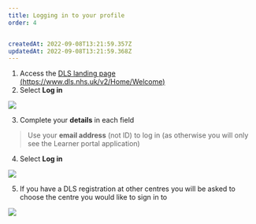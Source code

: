 ```yaml
---
title: Logging in to your profile
order: 4


createdAt: 2022-09-08T13:21:59.357Z
updatedAt: 2022-09-08T13:21:59.368Z
---
```

1. Access the [DLS landing page (https://www.dls.nhs.uk/v2/Home/Welcome​)](https://www.dls.nhs.uk/v2/Home/Welcome​)
2. Select **Log in​**

![](/img/em-1-08-Logging-in.jpg)

3. Complete your **details** in each field​

> Use your **email address** (not ID) to log in​ (as otherwise you will only see the Learner portal application)

4. Select **Log in​**

![](/img/em-1-09-Logging-in.jpg)

5. If you have a DLS registration at other centres you will be asked to choose the centre you would like to sign in to

![](/img/em-1-10-Logging-in.jpg)
